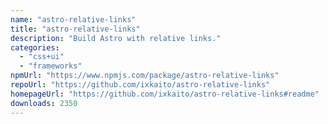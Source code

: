 ```yaml
---
name: "astro-relative-links"
title: "astro-relative-links"
description: "Build Astro with relative links."
categories:
  - "css+ui"
  - "frameworks"
npmUrl: "https://www.npmjs.com/package/astro-relative-links"
repoUrl: "https://github.com/ixkaito/astro-relative-links"
homepageUrl: "https://github.com/ixkaito/astro-relative-links#readme"
downloads: 2350
---
```

